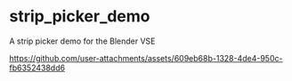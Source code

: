 # strip_picker_demo
A strip picker demo for the Blender VSE


https://github.com/user-attachments/assets/609eb68b-1328-4de4-950c-fb6352438dd6

